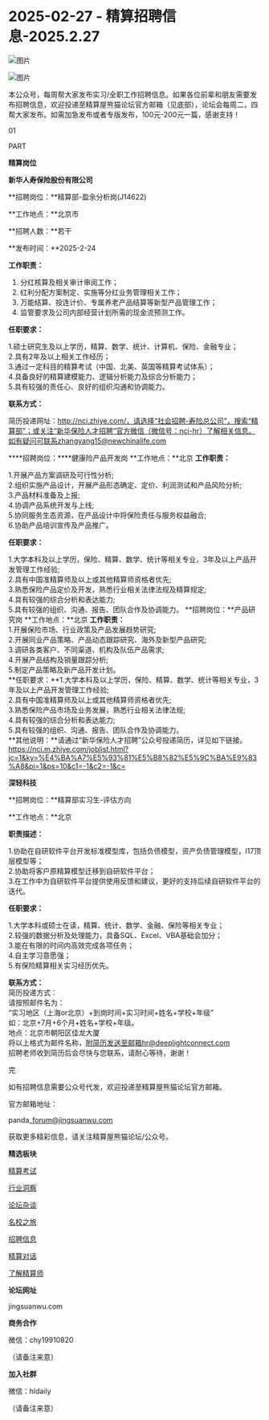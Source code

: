 # 2025-02-27 - 精算招聘信息-2025.2.27

![图片](https://mmbiz.qpic.cn/mmbiz_jpg/PVTr5cqOmdsiaicIRGthO3IhpdkibrFUWVU1xAtP9ZY24c0vAhCVJo55thjfrfia19NvibyVvich2UW9I8vGCty5LxNw/640?wx_fmt=jpeg&tp=webp&wxfrom=5&wx_lazy=1)

![图片](https://mmbiz.qpic.cn/mmbiz_png/7QRTvkK2qC63c02mKcsfAaJ8sNcicTvg22UkHHibvKiasFS9FS6E4FeV0Dibe7as7h4tm8p7EfNfI06adlGbL2icYjw/640?wx_fmt=png&tp=webp&wxfrom=5&wx_lazy=1)

本公众号，每周帮大家发布实习/全职工作招聘信息。如果各位前辈和朋友需要发布招聘信息，欢迎投递至精算屋熊猫论坛官方邮箱（见底部），论坛会每周二，四帮大家发布。如需加急发布或者专版发布，100元-200元一篇，感谢支持！

01

PART

**精算岗位**

****新华人寿保险股份有限公司****

**招聘岗位：**精算部-盈余分析岗(J14622)

**工作地点：**北京市

**招聘人数：**若干

**发布时间：**2025-2-24

**工作职责：**

1. 分红核算及相关审计审阅工作；
2. 红利分配方案制定、实施等分红业务管理相关工作；
3. 万能结算、投连计价、专属养老产品结算等新型产品管理工作；
4. 监管要求及公司内部经营计划所需的现金流预测工作。

**任职要求：**

1.硕士研究生及以上学历，精算、数学、统计、计算机、保险、金融专业；  
2.具有2年及以上相关工作经历；  
3.通过一定科目的精算考试（中国、北美、英国等精算考试体系）；  
4.具备良好的精算建模能力、逻辑分析能力及综合分析能力；  
5.具有较强的责任心、良好的组织沟通和协调能力。

**联系方式：**

简历投递网址：http://nci.zhiye.com/，请选择“社会招聘-寿险总公司”，搜索“精算部”；或关注“新华保险人才招聘”官方微信（微信号：nci-hr）了解相关信息。  
如有疑问可联系zhangyang15@newchinalife.com

****招聘岗位：****健康险产品开发岗 **工作地点：**北京 **工作职责：**  
  
1.开展产品方案调研及可行性分析;  
2.组织实施产品设计，开展产品形态确定、定价、利润测试和产品风险分析;  
3.产品材料准备及上报;  
4.协调产品系统开发与上线;  
5.协同服务生态资源，在产品设计中将保险责任与服务权益融合;  
6.协助产品培训宣传及产品推广。  
  
**任职要求：**  
  
1.大学本科及以上学历，保险、精算、数学、统计等相关专业，3年及以上产品开发管理工作经验;  
2.具有中国准精算师及以上或其他精算师资格者优先;  
3.熟悉保险产品定价及开发，熟悉行业相关法律法规及精算规定;  
4.具有较强的综合分析和表达能力;  
5.具有较强的组织、沟通、报告、团队合作及协调能力。 **招聘岗位：**产品研究岗 **工作地点：**北京 **工作职责：**  
1.开展保险市场、行业政策及产品发展趋势研究;  
2.开展同业产品策略、产品动态跟踪研究、海外及新型产品研究;  
3.调研各类客户、不同渠道、机构及队伍产品需求;  
4.开展产品结构及销量跟踪分析;  
5.制定产品策略及新产品开发计划。  
**任职要求：**1.大学本科及以上学历，保险、精算、数学、统计等相关专业，3年及以上产品开发管理工作经验;  
2.具有中国准精算师及以上或其他精算师资格者优先;  
3.熟悉保险产品市场及业务发展，熟悉行业相关法律法规;  
4.具有较强的综合分析和表达能力;  
5.具有较强的组织、沟通、报告、团队合作及协调能力。  
 **其他说明：**请通过“新华保险人才招聘”公众号投递简历，详见如下链接。  
https://nci.m.zhiye.com/joblist.html?jc=1&ky=%E4%BA%A7%E5%93%81%E5%B8%82%E5%9C%BA%E9%83%A8&pi=1&ps=10&c1=-1&c2=-1&c=

**深轻科技**

**招聘岗位：**精算部实习生-评估方向

**工作地点：**北京

**职责描述：**  
  
1.协助在自研软件平台开发标准模型库，包括负债模型，资产负债管理模型，I17顶层模型等；  
2.协助将客户原精算模型迁移到自研软件平台；  
3.在工作中为自研软件平台提供使用反馈和建议，更好的支持后续自研软件平台的迭代。

**任职要求：**  
  
1.大学本科或硕士在读，精算、统计、数学、金融、保险等相关专业；  
2.较强的数据分析及处理能力，具备SQL、Excel、VBA基础会加分；  
3.能在有限的时间内高效完成各项任务；  
4.自主学习意愿强；  
5.有保险精算相关实习经历优先。

**联系方式：**  
简历投递方式：  
请按照邮件名为：  
“实习地区（上海or北京）+到岗时间+实习时间+姓名+学校+年级”  
如：北京+7月+6个月+姓名+学校+年级。  
地点：北京市朝阳区佳龙大厦  
将以上格式为邮件名称，附简历发送至邮箱hr@deeplightconnect.com  
招聘老师收到简历后会尽快与您联系，请耐心等待，谢谢！


完

如有招聘信息需要公众号代发，欢迎投递至精算屋熊猫论坛官方邮箱。

官方邮箱地址：

panda\_forum@jingsuanwu.com

获取更多精彩信息，请关注精算屋熊猫论坛/公众号。

**精选板块**

[精算考试](https://mp.weixin.qq.com/mp/appmsgalbum?__biz=Mzg5NzkwMTMzMA==&action=getalbum&album_id=2804960172988448769#wechat_redirect)

[行业洞察](https://mp.weixin.qq.com/mp/appmsgalbum?__biz=Mzg5NzkwMTMzMA==&action=getalbum&album_id=2804965799378829313#wechat_redirect)

[论坛杂谈](https://mp.weixin.qq.com/mp/appmsgalbum?__biz=Mzg5NzkwMTMzMA==&action=getalbum&album_id=2804979947286315009#wechat_redirect)

[名校之旅](https://mp.weixin.qq.com/mp/appmsgalbum?__biz=Mzg5NzkwMTMzMA==&action=getalbum&album_id=2804975288236654595#wechat_redirect)

[招聘信息](https://mp.weixin.qq.com/mp/appmsgalbum?__biz=Mzg5NzkwMTMzMA==&action=getalbum&album_id=2809916434738069507#wechat_redirect)

[精算对话](https://mp.weixin.qq.com/mp/appmsgalbum?__biz=Mzg5NzkwMTMzMA==&action=getalbum&album_id=3028246288796221446#wechat_redirect)

[了解精算师](https://mp.weixin.qq.com/mp/appmsgalbum?__biz=Mzg5NzkwMTMzMA==&action=getalbum&album_id=2804971247444180995#wechat_redirect)

**论坛网址**

jingsuanwu.com

**商务合作**

微信：chy19910820

（请备注来意）

**加入社群**

微信：hldaily

（请备注来意）